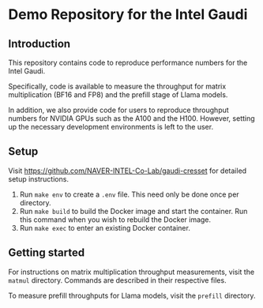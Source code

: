 # Demo Repository for the Intel Gaudi

## Introduction

This repository contains code to reproduce performance numbers for the Intel Gaudi.

Specifically, code is available to measure the throughput for matrix multiplication
(BF16 and FP8) and the prefill stage of Llama models.

In addition, we also provide code for users to reproduce throughput numbers for NVIDIA
GPUs such as the A100 and the H100. However, setting up the necessary
development environments is left to the user.

## Setup

Visit https://github.com/NAVER-INTEL-Co-Lab/gaudi-cresset for detailed setup instructions.

1. Run `make env` to create a `.env` file. This need only be done once per directory.
2. Run `make build` to build the Docker image and start the container.
Run this command when you wish to rebuild the Docker image.
3. Run `make exec` to enter an existing Docker container.


## Getting started

For instructions on matrix multiplication throughput measurements,
visit the `matmul` directory. Commands are described in their respective files.

To measure prefill throughputs for Llama models, visit the `prefill` directory.
